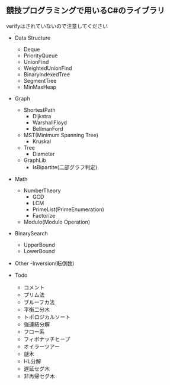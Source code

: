 ## 競技プログラミングで用いるC#のライブラリ
verifyはされていないので注意してください
  
- Data Structure
  - Deque
  - PriorityQueue
  - UnionFind
  - WeightedUnionFind
  - BinaryIndexedTree
  - SegmentTree
  - MinMaxHeap
- Graph
  - ShortestPath
    - Dijkstra
    - WarshallFloyd
    - BellmanFord
  - MST(Minimum Spanning Tree)
    - Kruskal
  - Tree
    - Diameter
  - GraphLib
    - IsBipartite(二部グラフ判定)
- Math
  - NumberTheory
    - GCD
    - LCM
    - PrimeList(PrimeEnumeration)
    - Factorize
  - Modulo(Modulo Operation)
- BinarySearch
  - UpperBound
  - LowerBound
- Other
  -Inversion(転倒数)
  
- Todo
  - コメント
  - プリム法
  - ブルーフカ法
  - 平衡二分木
  - トポロジカルソート
  - 強連結分解
  - フロー系
  - フィボナッチヒープ
  - オイラーツアー
  - 謎木
  - HL分解
  - 遅延セグ木
  - 非再帰セグ木
